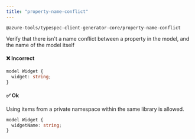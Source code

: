 ```yaml
---
title: "property-name-conflict"
---
```


```text title="Full name"
@azure-tools/typespec-client-generator-core/property-name-conflict
```

Verify that there isn't a name conflict between a property in the model, and the name of the model itself

#### ❌ Incorrect

```ts
model Widget {
  widget: string;
}
```

#### ✅ Ok

Using items from a private namespace within the same library is allowed.

```ts
model Widget {
  widgetName: string;
}
```
